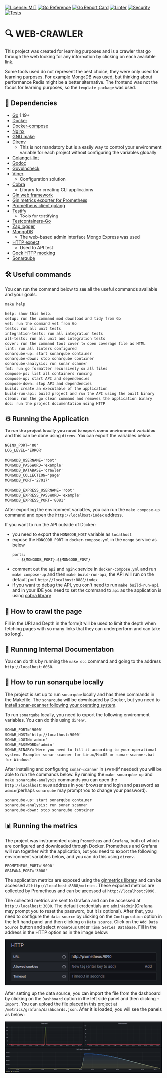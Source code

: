 [![License: MIT](https://img.shields.io/badge/License-MIT-yellow.svg)](https://opensource.org/licenses/MIT)
[![Go Reference](https://pkg.go.dev/badge/github.com/hiago-balbino/web-crawler.svg)](https://pkg.go.dev/github.com/hiago-balbino/web-crawler)
[![Go Report Card](https://goreportcard.com/badge/github.com/hiago-balbino/web-crawler)](https://goreportcard.com/report/github.com/hiago-balbino/web-crawler)
[![Linter](https://github.com/hiago-balbino/web-crawler/actions/workflows/linter.yml/badge.svg?branch=main&event=push&logo=github&style=flat-square)](https://github.com/hiago-balbino/web-crawler/actions/workflows/linter.yml)
[![Security](https://github.com/hiago-balbino/web-crawler/actions/workflows/security.yml/badge.svg?branch=main&event=push&logo=github&style=flat-square)](https://github.com/hiago-balbino/web-crawler/actions/workflows/security.yml)
[![Tests](https://github.com/hiago-balbino/web-crawler/actions/workflows/tests.yml/badge.svg?branch=main&event=push&logo=github&style=flat-square)](https://github.com/hiago-balbino/web-crawler/actions/workflows/tests.yml)

# 🔍 WEB-CRAWLER
This project was created for learning purposes and is a crawler that go through the web looking for any information by clicking on each available link. 

Some tools used do not represent the best choice, they were only used for learning purposes. For example MongoDB was used, but thinking about performance Redis might be a better alternative. The frontend was not the focus for learning purposes, so the `template package` was used.

## 🧰 Dependencies
* [Go](https://golang.google.cn/dl) 1.19+
* [Docker](https://www.docker.com/products/docker-desktop)
* [Docker-compose](https://docs.docker.com/compose/install)
* [Nginx](https://nginx.org)
* [GNU make](https://www.gnu.org/software/make)
* [Direnv](https://direnv.net)
    * This is not mandatory but is a easily way to control your environment variable for each project without configuring the variables globally
* [Golangci-lint](https://golangci-lint.run)
* [Godoc](https://pkg.go.dev/golang.org/x/tools/cmd/godoc)
* [Govulncheck](https://pkg.go.dev/golang.org/x/vuln/cmd/govulncheck)
* [Viper](https://github.com/spf13/viper)
    * Configuration solution
* [Cobra](https://github.com/spf13/cobra)
    * Library for creating CLI applications
* [Gin web framework](https://github.com/gin-gonic/gin)
* [Gin metrics exporter for Prometheus](https://github.com/penglongli/gin-metrics)
* [Prometheus client golang](https://github.com/prometheus/client_golang)
* [Testify](https://github.com/stretchr/testify)
    * Tools for testifying
* [Testcontainers-Go](https://github.com/testcontainers/testcontainers-go)
* [Zap logger](https://go.uber.org/zap)
* [MongoDB](https://www.mongodb.com)
    * The web-based admin interface Mongo Express was used
* [HTTP expect](https://github.com/gavv/httpexpect)
    * Used to API test
* [Gock HTTP mocking](https://github.com/h2non/gock)
* [Sonarqube](https://www.sonarqube.org)

## 🛠️ Useful commands
You can run the command below to see all the useful commands available and your goals.
```
make help
```
```
help: show this help.
setup: run the command mod download and tidy from Go
vet: run the command vet from Go
tests: run all unit tests
integration-tests: run all integration tests
all-tests: run all unit and integration tests
cover: run the command tool cover to open coverage file as HTML
lint: run all linters configured
sonarqube-up: start sonarqube container
sonarqube-down: stop sonarqube container
sonarqube-analysis: run sonar scanner
fmt: run go formatter recursively on all files
compose-ps: list all containers running
compose-up: start API and dependencies
compose-down: stop API and dependencies
build: create an executable of the application
build-run-api: build project and run the API using the built binary
clean: run the go clean command and removes the application binary
doc: run the project documentation using HTTP
 ```

## ⚙️ Running the Application
To run the project locally you need to export some environment variables and this can be done using `direnv`. You can export the variables below.
```
NGINX_PORT='80'
LOG_LEVEL='ERROR'

MONGODB_USERNAME='root'
MONGODB_PASSWORD='example'
MONGODB_DATABASE='crawler'
MONGODB_COLLECTION='page'
MONGODB_PORT='27017'

MONGODB_EXPRESS_USERNAME='root'
MONGODB_EXPRESS_PASSWORD='example'
MONGODB_EXPRESS_PORT='8081'
```

After exporting the environment variables, you can run the `make compose-up` command and open the `http://localhost/index` address. 

If you want to run the API outside of Docker:
* you need to export the `MONGODB_HOST` variable as `localhost`
* expose the `MONGODB_PORT` in `docker-compose.yml` in the `mongo` service as below
    ```
    ports:
      - ${MONGODB_PORT}:${MONGODB_PORT}
    ```
* comment out the `api` and `nginx` service in `docker-compose.yml` and run `make compose-up` and then `make build-run-api`, the API will run on the default port `http://localhost:8888/index`
* if you want to debug the API, you don't need to run `make build-run-api` and in your IDE you need to set the command to `api` as the application is using [cobra library](https://github.com/spf13/cobra)

## 🏁 How to crawl the page
Fill in the URI and Depth in the form(it will be used to limit the depth when fetching pages with so many links that they can underperform and can take so long).

## 📜 Running Internal Documentation
You can do this by running the `make doc` command and going to the address `http://localhost:6060`.

## 🎯 How to run sonarqube locally
The project is set up to run `sonarqube` locally and has three commands in the Makefile. The `sonarqube` will be downloaded by Docker, but you need to [install sonar-scanner following your operating system](https://docs.sonarqube.org/latest/analyzing-source-code/scanners/sonarscanner).

To run `sonarqube` locally, you need to export the following environment variables. You can do this using `direnv`.
```
SONAR_PORT='9000'
SONAR_HOST='http://localhost:9000'
SONAR_LOGIN='admin'
SONAR_PASSWORD='admin'
SONAR_BINARY='Here you need to fill it according to your operational system. Example: sonar-scanner for Linux/MacOS or sonar-scanner.bat for Windows'
```

After installing and configuring `sonar-scanner` in `$PATH`(if needed) you will be able to run the commands below. By running the `make sonarqube-up` and `make sonarqube-analysis` commands you can open the `http://localhost:9000` address in your browser and login and password as `admin`(perhaps `sonarqube` may prompt you to change your password).
```
sonarqube-up: start sonarqube container
sonarqube-analysis: run sonar scanner
sonarqube-down: stop sonarqube container
```

## 📊 Running the metrics
The project was instrumented using `Prometheus` and `Grafana`, both of which are configured and downloaded through Docker. Prometheus and Grafana will run together with the application, but you need to export the following environment variables below, and you can do this using `direnv`.
```
PROMETHEUS_PORT='9090'
GRAFANA_PORT='3000'
```

The application metrics are exposed using the [ginmetrics library](https://github.com/penglongli/gin-metrics) and can be accessed at `http://localhost:8888/metrics`. These exposed metrics are collected by Prometheus and can be accessed at `http://localhost:9090`. 

The collected metrics are sent to Grafana and can be accessed at `http://localhost:3000`. The default credentials are `admin`/`admin`(Grafana may prompt you to reset the password, but it is optional). After that, you need to configure the `data source` by clicking on the `Configuration` option in the left hand panel and then clicking on `Data source`. Click on the `Add Data Source` button and select `Prometeus` under `Time Series Database`. Fill in the address in the HTTP option as in the image below:

[![datasource](/metrics/docs/images/datasource.png)](/prometheus/docs/images/datasource.png)

After setting up the data source, you can import the file from the dashboard by clicking on the `Dashboard` option in the left side panel and then clicking `+ Import`. You can upload the file placed in this project at `/metrics/grafana/dashboards.json`. After it is loaded, you will see the panels as below:

[![metrics](/metrics/docs/images/metrics.png)](/prometheus/docs/images/metrics.png)